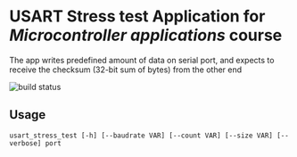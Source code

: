 # USART Stress test Application for _Microcontroller applications_ course

The app writes predefined amount of data on serial port, and expects to receive the checksum (32-bit sum of bytes) from the other end

![build status](https://github.com/jmacheta/am_usart_stress_test/actions/workflows/cmake.yml/badge.svg)

## Usage
```shell
usart_stress_test [-h] [--baudrate VAR] [--count VAR] [--size VAR] [--verbose] port
```
